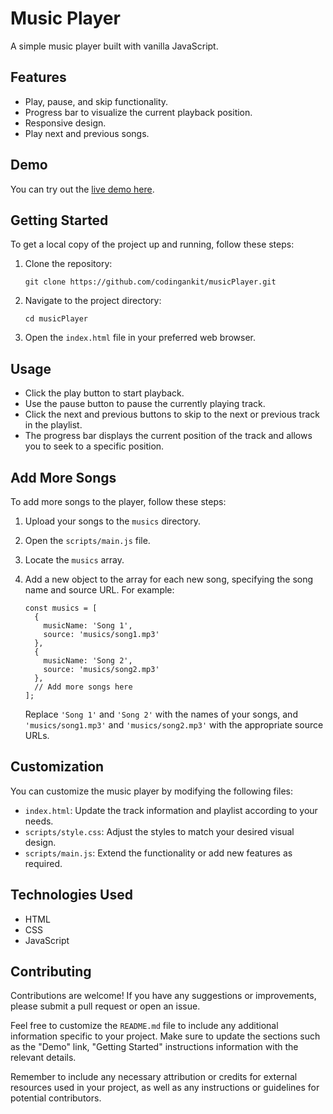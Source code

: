 # Music Player

A simple music player built with vanilla JavaScript.

## Features

- Play, pause, and skip functionality.
- Progress bar to visualize the current playback position.
- Responsive design.
- Play next and previous songs.

## Demo

You can try out the [live demo here](https://codingankit.github.io/musicPlayer).

## Getting Started

To get a local copy of the project up and running, follow these steps:

1. Clone the repository:

   ```shell
   git clone https://github.com/codingankit/musicPlayer.git
   ```

2. Navigate to the project directory:

   ```shell
   cd musicPlayer
   ```

3. Open the `index.html` file in your preferred web browser.

## Usage

- Click the play button to start playback.
- Use the pause button to pause the currently playing track.
- Click the next and previous buttons to skip to the next or previous track in the playlist.
- The progress bar displays the current position of the track and allows you to seek to a specific position.

## Add More Songs

To add more songs to the player, follow these steps:

1. Upload your songs to the `musics` directory.
2. Open the `scripts/main.js` file.
3. Locate the `musics` array.
4. Add a new object to the array for each new song, specifying the song name and source URL. For example:

   ```
   const musics = [
     {
       musicName: 'Song 1',
       source: 'musics/song1.mp3'
     },
     {
       musicName: 'Song 2',
       source: 'musics/song2.mp3'
     },
     // Add more songs here
   ];
   ```

   Replace `'Song 1'` and `'Song 2'` with the names of your songs, and `'musics/song1.mp3'` and `'musics/song2.mp3'` with the appropriate source URLs.

## Customization

You can customize the music player by modifying the following files:

- `index.html`: Update the track information and playlist according to your needs.
- `scripts/style.css`: Adjust the styles to match your desired visual design.
- `scripts/main.js`: Extend the functionality or add new features as required.

## Technologies Used

- HTML
- CSS
- JavaScript

## Contributing

Contributions are welcome! If you have any suggestions or improvements, please submit a pull request or open an issue.

Feel free to customize the `README.md` file to include any additional information specific to your project. Make sure to update the sections such as the "Demo" link, "Getting Started" instructions information with the relevant details.

Remember to include any necessary attribution or credits for external resources used in your project, as well as any instructions or guidelines for potential contributors.

